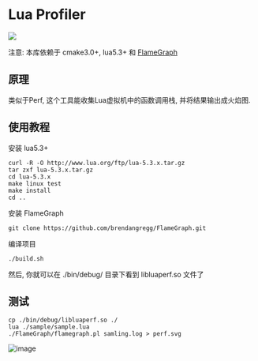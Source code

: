 # Lua Profiler
[<img src="https://img.shields.io/github/license/Patrick08T/LuaProfiler">](https://github.com/Patrick08T/LuaProfiler)

注意: 本库依赖于 cmake3.0+, lua5.3+ 和 [FlameGraph](https://github.com/brendangregg/FlameGraph.git)


## 原理
类似于Perf, 这个工具能收集Lua虚拟机中的函数调用栈, 并将结果输出成火焰图.

## 使用教程
安装 lua5.3+
```
curl -R -O http://www.lua.org/ftp/lua-5.3.x.tar.gz
tar zxf lua-5.3.x.tar.gz
cd lua-5.3.x
make linux test
make install
cd ..
```

安装 FlameGraph
```
git clone https://github.com/brendangregg/FlameGraph.git
```

编译项目
```
./build.sh
```

然后, 你就可以在 ./bin/debug/ 目录下看到 libluaperf.so 文件了

## 测试
```
cp ./bin/debug/libluaperf.so ./
lua ./sample/sample.lua
./FlameGraph/flamegraph.pl samling.log > perf.svg
```
![image](https://user-images.githubusercontent.com/18464261/148522352-6f5734f3-ee38-4174-978c-99f353c81d6a.png)

